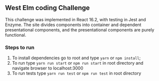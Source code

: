 ## West Elm coding Challenge

This challenge was implemented in React 16.2, with testing in Jest and Enzyme.  The site divides components into container and dependent presentational components, and the presentational components are purely functional.

### Steps to run

1. To install dependencies go to root and type `yarn` or `npm install`;
2. To run type `yarn run start` or `npm run start` in root directory and navigate browser to localhost:3000
3. To run tests type `yarn run test` or `npm run test` in root directory
